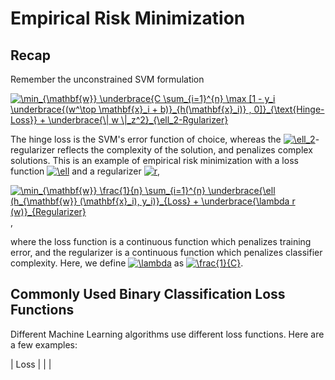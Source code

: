 # Empirical Risk Minimization

## Recap

Remember the unconstrained SVM formulation

<a href="https://www.codecogs.com/eqnedit.php?latex=\min_{\mathbf{w}}&space;\underbrace{C&space;\sum_{i=1}^{n}&space;\max&space;[1&space;-&space;y_i&space;\underbrace{(w^\top&space;\mathbf{x}_i&space;&plus;&space;b)}_{h(\mathbf{x}_i)}&space;,&space;0]}_{\text{Hinge-Loss}}&space;&plus;&space;\underbrace{\|&space;w&space;\|_z^2}_{\ell_2-Rgularizer}" target="_blank"><img src="https://latex.codecogs.com/gif.latex?\min_{\mathbf{w}}&space;\underbrace{C&space;\sum_{i=1}^{n}&space;\max&space;[1&space;-&space;y_i&space;\underbrace{(w^\top&space;\mathbf{x}_i&space;&plus;&space;b)}_{h(\mathbf{x}_i)}&space;,&space;0]}_{\text{Hinge-Loss}}&space;&plus;&space;\underbrace{\|&space;w&space;\|_z^2}_{\ell_2-Rgularizer}" title="\min_{\mathbf{w}} \underbrace{C \sum_{i=1}^{n} \max [1 - y_i \underbrace{(w^\top \mathbf{x}_i + b)}_{h(\mathbf{x}_i)} , 0]}_{\text{Hinge-Loss}} + \underbrace{\| w \|_z^2}_{\ell_2-Rgularizer}" /></a>

The hinge loss is the SVM's error function of choice, whereas the <a href="https://www.codecogs.com/eqnedit.php?latex=\ell_2" target="_blank"><img src="https://latex.codecogs.com/gif.latex?\ell_2" title="\ell_2" /></a>-regularizer reflects the complexity of the solution, and penalizes complex solutions. This is an example of empirical risk minimization with a loss function <a href="https://www.codecogs.com/eqnedit.php?latex=\ell" target="_blank"><img src="https://latex.codecogs.com/gif.latex?\ell" title="\ell" /></a> and a regularizer <a href="https://www.codecogs.com/eqnedit.php?latex=r" target="_blank"><img src="https://latex.codecogs.com/gif.latex?r" title="r" /></a>,

<a href="https://www.codecogs.com/eqnedit.php?latex=\min_{\mathbf{w}}&space;\frac{1}{n}&space;\sum_{i=1}^{n}&space;\underbrace{\ell&space;(h_{\mathbf{w}}&space;(\mathbf{x}_i),&space;y_i)}_{Loss}&space;&plus;&space;\underbrace{\lambda&space;r&space;(w)}_{Regularizer}" target="_blank"><img src="https://latex.codecogs.com/gif.latex?\min_{\mathbf{w}}&space;\frac{1}{n}&space;\sum_{i=1}^{n}&space;\underbrace{\ell&space;(h_{\mathbf{w}}&space;(\mathbf{x}_i),&space;y_i)}_{Loss}&space;&plus;&space;\underbrace{\lambda&space;r&space;(w)}_{Regularizer}" title="\min_{\mathbf{w}} \frac{1}{n} \sum_{i=1}^{n} \underbrace{\ell (h_{\mathbf{w}} (\mathbf{x}_i), y_i)}_{Loss} + \underbrace{\lambda r (w)}_{Regularizer}" /></a>,

where the loss function is a continuous function which penalizes training error, and the regularizer is a continuous function which penalizes classifier complexity. Here, we define <a href="https://www.codecogs.com/eqnedit.php?latex=\lambda" target="_blank"><img src="https://latex.codecogs.com/gif.latex?\lambda" title="\lambda" /></a> as <a href="https://www.codecogs.com/eqnedit.php?latex=\frac{1}{C}" target="_blank"><img src="https://latex.codecogs.com/gif.latex?\frac{1}{C}" title="\frac{1}{C}" /></a>.

## Commonly Used Binary Classification Loss Functions

Different Machine Learning algorithms use different loss functions. Here are a few examples:

| Loss | | |



































